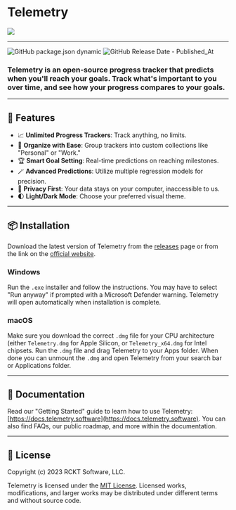 # Telemetry

<picture>
  <source media="(prefers-color-scheme: dark)" srcset="https://telemetry.software/images/hero-screenshot-dark.png">
  <img src="https://telemetry.software/images/hero-screenshot.png">
</picture>

---

![GitHub package.json dynamic](https://img.shields.io/github/package-json/version/RCKT-Software/telemetry?label=latest%20commit)
![GitHub Release Date - Published_At](https://img.shields.io/github/release-date/RCKT-Software/telemetry)


### **Telemetry is an open-source progress tracker that predicts when you'll reach your goals.** Track what's important to you over time, and see how your progress compares to your goals.

---
## 🚀 Features

- 📈 **Unlimited Progress Trackers**: Track anything, no limits.
- 📁 **Organize with Ease**: Group trackers into custom collections like "Personal" or "Work."
- 🏆 **Smart Goal Setting**: Real-time predictions on reaching milestones.
- 🪄 **Advanced Predictions**: Utilize multiple regression models for precision.
- 💾 **Privacy First**: Your data stays on your computer, inaccessible to us.
- 🌓 **Light/Dark Mode**: Choose your preferred visual theme.

---

## 📦 Installation

Download the latest version of Telemetry from the [releases](https://github.com/RCKT-Software/telemetry/releases) page or from the link on the [official website](https://telemetry.software).

### Windows
Run the `.exe` installer and follow the instructions. You may have to select "Run anyway" if prompted with a Microsoft Defender warning. Telemetry will open automatically when installation is complete.

### macOS
Make sure you download the correct `.dmg` file for your CPU architecture (either `Telemetry.dmg` for Apple Silicon, or `Telemetry_x64.dmg` for Intel chipsets. Run the `.dmg` file and drag Telemetry to your Apps folder. When done you can unmount the `.dmg` and open Telemetry from your search bar or Applications folder.

---

## 📖 Documentation

Read our "Getting Started" guide to learn how to use Telemetry: [https://docs.telemetry.software](https://docs.telemetry.software). You can also find FAQs, our public roadmap, and more within the documentation.

---

## 📄 License

Copyright (c) 2023 RCKT Software, LLC.

Telemetry is licensed under the [MIT License](https://github.com/RCKT-Software/telemetry/blob/main/LICENSE). Licensed works, modifications, and larger works may be distributed under different terms and without source code.
